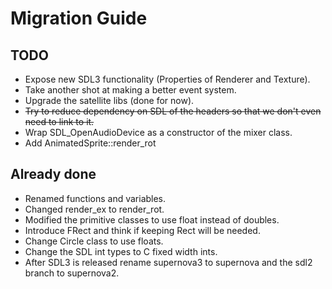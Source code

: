 # Migration Guide
## TODO
* Expose new SDL3 functionality (Properties of Renderer and Texture).
* Take another shot at making a better event system.
* Upgrade the satellite libs (done for now).
* ~~Try to reduce dependency on SDL of the headers so that we don't even need to link to it.~~
* Wrap SDL_OpenAudioDevice as a constructor of the mixer class.
* Add AnimatedSprite::render_rot

## Already done
* Renamed functions and variables.
* Changed render_ex to render_rot.
* Modified the primitive classes to use float instead of doubles.
* Introduce FRect and think if keeping Rect will be needed.
* Change Circle class to use floats.
* Change the SDL int types to C fixed width ints.
* After SDL3 is released rename supernova3 to supernova and the sdl2 branch to supernova2.

